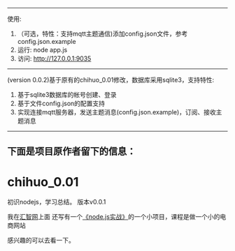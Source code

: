 
--------
使用:
1. （可选，特性：支持mqtt主题通信)添加config.json文件，参考config.json.example
2. 运行:
   node app.js
3. 访问:
   http://127.0.0.1:9035
--------
(version 0.0.2)基于原有的chihuo_0.01修改，数据库采用sqlite3，支持特性:
1. 基于sqlite3数据库的帐号创建、登录
2. 基于文件config.json的配置支持
3. 实现连接mqtt服务器，发送主题消息(config.json.example)，订阅、接收主题消息

-----------------------------------
下面是项目原作者留下的信息：
-----------------------------------------------
chihuo_0.01
===========

初识nodejs，学习总结。
版本v0.0.1

我在[汇智网](http://www.hubwiz.com)上面 还写有一个[《node.js实战》](http://www.hubwiz.com/course/549a704f88dba0136c371703/)的一个小项目，课程是做一个小的电商网站

感兴趣的可以去看一下。
